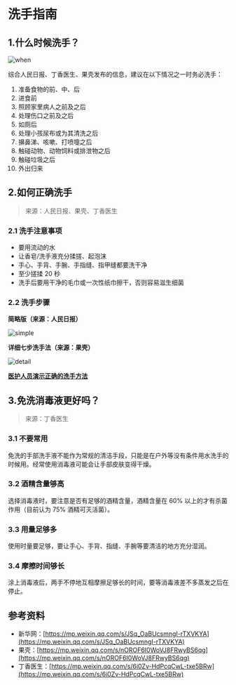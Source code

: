 # 洗手指南

## 1.什么时候洗手？

![when](https://bookpic.lrts.me/220u64zh4033kg7fozq8a0v4g5b9qx2l.png)

综合人民日报、丁香医生、果壳发布的信息，建议在以下情况之一时务必洗手：

1. 准备食物的前、中、后
2. 进食前
3. 照顾家里病人之前及之后
4. 处理伤口之前及之后
5. 如厕后
6. 处理小孩尿布或为其清洗之后
7. 擤鼻涕、咳嗽、打喷嚏之后
8. 触碰动物、动物饲料或排泄物之后
9. 触碰垃圾之后
10. 外出归来

## 2.如何正确洗手

> 来源：人民日报、果壳、丁香医生

### 2.1 洗手注意事项

- 要用流动的水
- 让香皂/洗手液充分揉搓、起泡沫
- 手心、手背、手腕、手指缝、指甲缝都要洗干净
- 至少搓揉 20 秒
- 洗手后要用干净的毛巾或一次性纸巾擦干，否则容易滋生细菌

### 2.2 洗手步骤

**简略版（来源：人民日报）**

![simple](https://bookpic.lrts.me/534y5ba24r51doc9k9piblghaqrpsd5w.png)

**详细七步洗手法（来源：果壳）**

![detail](https://bookpic.lrts.me/nt6xs6colfbpg840urz058uldrtm5bhv.png)

[**医护人员演示正确的洗手方法**](https://weibo.com/tv/v/IqGuSCkbT)

## 3.免洗消毒液更好吗？

> 来源：丁香医生

### 3.1 不要常用

免洗的手部洗手液不能作为常规的清洁手段，只能是在户外等没有条件用水洗手的时候用。经常使用消毒液可能会让手部皮肤变得干燥。

### 3.2 酒精含量够高

选择消毒液时，要注意是否有足够的酒精含量，酒精含量在 60% 以上的才有杀菌作用（目前认为 75% 酒精可灭活菌）。

### 3.3 用量足够多

使用时量要足够，要让手心、手背、指缝、手腕等要清洁的地方充分湿润。

### 3.4 摩擦时间够长

涂上消毒液后，两手不停地互相摩擦足够长的时间，要等消毒液差不多蒸发之后在停止。

## 参考资料

- 新华网：[https://mp.weixin.qq.com/s/JSq_OaBUcsmngI-rTXVKYA](https://mp.weixin.qq.com/s/JSq_OaBUcsmngI-rTXVKYA)
- 果壳：[https://mp.weixin.qq.com/s/nOROF6I0WoVJ8FRwyBS6qg](https://mp.weixin.qq.com/s/nOROF6I0WoVJ8FRwyBS6qg)
- 丁香医生：[https://mp.weixin.qq.com/s/6i0Zv-HdPcqCwL-txe5BRw](https://mp.weixin.qq.com/s/6i0Zv-HdPcqCwL-txe5BRw)
